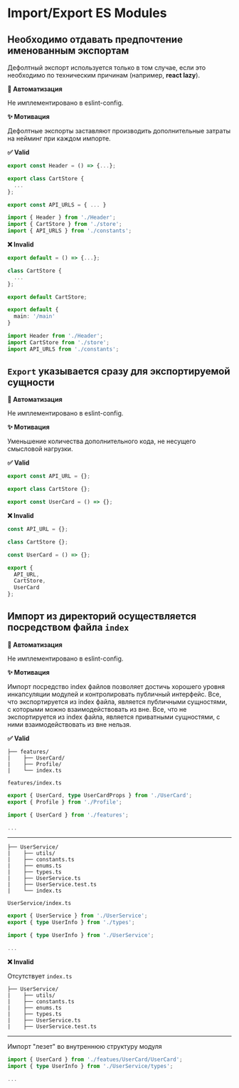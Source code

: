 # Import/Export ES Modules

## Необходимо отдавать предпочтение именованным экспортам

Дефолтный экспорт используется только в том случае, если это необходимо по техническим причинам (например, **react lazy**).

**🤖 Автоматизация**

Не имплементировано в eslint-config.

**✨ Мотивация**

Дефолтные экспорты заставляют производить дополнительные затраты на нейминг при каждом импорте.

**✅ Valid**

```ts
export const Header = () => {...};

export class CartStore {
  ...
};

export const API_URLS = { ... } 
```

```ts
import { Header } from './Header';
import { CartStore } from './store';
import { API_URLS } from './constants';
```

**❌ Invalid**

```ts
export default = () => {...};
```

```ts
class CartStore {
  ...
};

export default CartStore;
```

```ts
export default {
  main: '/main'
} 
```

```ts
import Header from './Header';
import CartStore from './store';
import API_URLS from './constants';
```


## `Export` указывается сразу для экспортируемой сущности

**🤖 Автоматизация**

Не имплементировано в eslint-config.

**✨ Мотивация**

Уменьшение количества дополнительного кода, не несущего смысловой нагрузки.

**✅ Valid**

```ts
export const API_URL = {};

export class CartStore {};

export const UserCard = () => {};
```

**❌ Invalid**

```ts
const API_URL = {};

class CartStore {};

const UserCard = () => {};

export {
  API_URL,
  CartStore,
  UserCard
};
```

## Импорт из директорий осуществляется посредством файла `index`

**🤖 Автоматизация**

Не имплементировано в eslint-config.

**✨ Мотивация**

Импорт посредство index файлов позволяет достичь хорошего уровня инкапсуляции модулей и контролировать публичный интерфейс.
Все, что экспортируется из index файла, является публичными сущностями, с которыми можно взаимодействовать из вне.
Все, что не экспортируется из index файла, является приватными сущностями, с ними взаимодействовать из вне нельзя.

**✅ Valid**

```
├── features/
|    ├── UserCard/ 
|    ├── Profile/
|    └── index.ts
```

```features/index.ts```
```ts
export { UserCard, type UserCardProps } from './UserCard';
export { Profile } from './Profile';
```

```ts
import { UserCard } from './features';

...
```

---

```
├── UserService/
|    ├── utils/ 
|    ├── constants.ts
|    ├── enums.ts
|    ├── types.ts
|    ├── UserService.ts
|    ├── UserService.test.ts
|    └── index.ts
```

```UserService/index.ts```
```ts
export { UserService } from './UserService';
export { type UserInfo } from './types';
```

```ts
import { type UserInfo } from './UserService';

...
```

**❌ Invalid**

Отсутствует `index.ts`
```
├── UserService/
|    ├── utils/ 
|    ├── constants.ts
|    ├── enums.ts
|    ├── types.ts
|    ├── UserService.ts
|    ├── UserService.test.ts
```

---

Импорт "лезет" во внутреннюю структуру модуля 
```ts
import { UserCard } from './featues/UserCard/UserCard';
import { type UserInfo } from './UserService/types';

...
```
